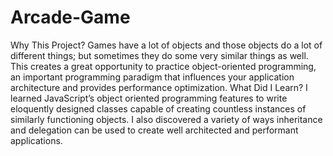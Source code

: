 # Arcade-Game
Why This Project? Games have a lot of objects and those objects do a lot of different things; but sometimes they do some very similar things as well. This creates a great opportunity to practice object-oriented programming, an important programming paradigm that influences your application architecture and provides performance optimization.  What Did I Learn? I  learned JavaScript’s object oriented programming features to write eloquently designed classes capable of creating countless instances of similarly functioning objects. I also discovered a variety of ways inheritance and delegation can be used to create well architected and performant applications.
